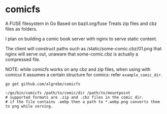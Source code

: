 # comicfs

A FUSE filesystem in Go Based on bazil.org/fuse
Treats zip files and cbz files as folders.

I plan on building a comic book server with nginx to serve static content.

The client will construct paths such as /static/some-comic.cbz/01.png that nginx will serve out, unaware that some-comic.cbz is actually a compressed file.

NOTE: while comicfs works on any cbz and zip files, when using with comicui it assumes a certain structure for comics: refer `example_comic_dir`.

```
go get github.com/algrebe/comicfs

~/go/bin/comicfs /path/to/comic/dir /path/to/mountpoint
# supported formats are .zip and .cbz files in the comic dir.
# if the file contains .webp then a path to *.webp.png converts them to png while serving.
```
